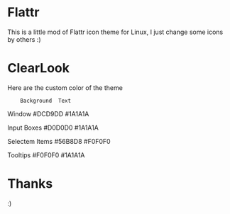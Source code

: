 Flattr
======
This is a little mod of Flattr icon theme for Linux, I just change some icons by others :)

ClearLook
=========

Here are the custom color of the theme

		Background	Text

Window	        #DCD9DD		#1A1A1A

Input Boxes	#D0D0D0		#1A1A1A

Selectem Items	#56B8D8		#F0F0F0	

Tooltips	#F0F0F0		#1A1A1A


Thanks
============

:)

